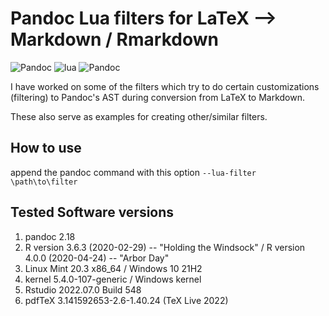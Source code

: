 # Pandoc Lua filters for LaTeX --> Markdown / Rmarkdown
![Pandoc](https://img.shields.io/badge/pandoc-2.15+-red?style=for-the-badge&logo=haskell)
![lua](https://img.shields.io/badge/lua-filter-darkblue?style=for-the-badge&logo=lua)
![Pandoc](https://img.shields.io/badge/license-MIT-black?style=for-the-badge&logo=)

I have worked on some of the filters which try to do certain customizations (filtering) to Pandoc's AST during conversion from LaTeX to Markdown.


These also serve as examples for creating other/similar filters.

## How to use 

append the pandoc command with this option `--lua-filter \path\to\filter` 

## Tested Software versions

1. pandoc 2.18
2. R version 3.6.3 (2020-02-29) -- "Holding the Windsock" / R version 4.0.0 (2020-04-24) -- "Arbor Day"
3. Linux Mint 20.3 x86_64 / Windows 10 21H2
4. kernel 5.4.0-107-generic / Windows kernel
5. Rstudio 2022.07.0 Build 548
6. pdfTeX 3.141592653-2.6-1.40.24 (TeX Live 2022)